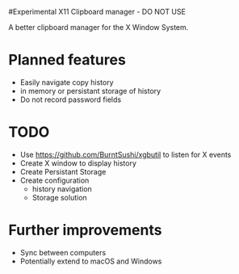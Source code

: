 #Experimental X11 Clipboard manager - DO NOT USE

A better clipboard manager for the X Window System. 


# Planned features
- Easily navigate copy history
- in memory or persistant storage of history
- Do not record password fields

# TODO
- Use https://github.com/BurntSushi/xgbutil to listen for X events
- Create X window to display history
- Create Persistant Storage
- Create configuration
    - history navigation
    - Storage solution

# Further improvements
- Sync between computers
- Potentially extend to macOS and Windows
